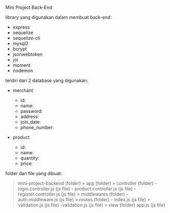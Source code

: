 Mini Project Back-End

library yang digunakan dalam membuat back-end:
- express
- sequelize
- sequelize-cli
- mysql2
- bcrypt
- jsonwebtoken
- joi
- moment
- nodemon

terdiri dari 2 database yang digunakan:
- merchant
    - id:
    - name:
    - password:
    - address:
    - join_date:
    - phone_number:

- product
    - id:
    - name:
    - quantity:
    - price:

folder dan file yang dibuat:

> mini-project-backend (folder)
    > app (folder)
        > controller (folder)
            - login.controller.js (js file)
            - product.controller.js (js file)
            - register.controller.js (js file)
        > middlewares (folder)
            - auth.middleware.js (js file)
        > routes (folder)
            - index.js (js file)
        > validation.js (js file)
            -validation.js (js file)
        > view (folder)
    app.js (js file)